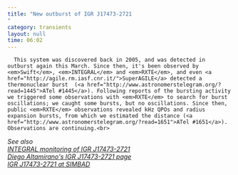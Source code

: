 ```yaml
---
title: "New outburst of IGR J17473-2721"
category: transients
layout: null
time: 06:02
---
```

<!-- converted from blosxom format post using convert.pl dkg 22.1.2022 -->
<!-- created by convert.pl on Mon Jan 30 02:47:10 EST 2012 -->
<!-- converted from ../2008/08/latest-outburst-of-igr-j17473-2721.html -->
<!-- Post timestamp Thursday, August 14, 2008 2:02 PM -->
<!-- touch -t 200808141402 -->
<!-- Labels: 2008, thermonuclear bursts, transient -->
      This system was discovered back in 2005, and was detected in outburst again this March. Since then, it's been observed by <em>Swift</em>, <em>INTEGRAL</em> and <em>RXTE</em>, and even <a href="http://agile.rm.iasf.cnr.it/">SuperAGILE</a> detected a thermonuclear burst  (<a href="http://www.astronomerstelegram.org/?read=1445">ATel #1445</a>). Following reports of the bursting activity we triggered some observations with <em>RXTE</em> to search for burst oscillations; we caught some bursts, but no oscillations. Since then, public <em>RXTE</em> observations revealed kHz QPOs and radius expansion bursts, from which we estimated the distance (<a href="http://www.astronomerstelegram.org/?read=1651">ATel #1651</a>). Observations are continuing.<br>
<em>See also<br>
<a href="http://www.integral.soton.ac.uk/projects/bulge/SOURCES/IGR_J17473-2721/IGR_J17473-2721.html">INTEGRAL monitoring of IGR&nbsp;J17473-2721</a><br>
<a href="http://staff.science.uva.nl/~diego/XTEJ1747-274.html">Diego Altamirano's IGR&nbsp;J17473-2721 page</a><br>
<a href="http://simbad.u-strasbg.fr/simbad/sim-id?Ident=igr+j17473-2721&NbIdent=1&Radius=2&Radius.unit=arcmin&submit=submit+id">IGR J17473-2721 at SIMBAD</a>
</em>
